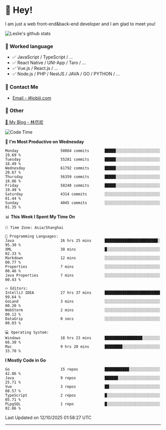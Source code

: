 # 👋 Hey!

I am just a web front-end&back-end developer and I am glad to meet you!

![Leslie's github stats](https://github-readme-stats.vercel.app/api?username=unsafe-ptr&&show_icons=true&&title_color=1abc9c&&icon_color=1abc9c)


### 📝 Worked language

- ✅ JavaScript / TypeScript / ...
- ✅ React Native / UNI-App / Taro / ...
- ✅ Vue.js / React.js / ...
- ✅ Node.js / PHP / NestJS / JAVA / GO / PYTHON / ...

### 📮 Contact Me

- [Email - i#iobiji.com](mailto:i@iobiji.com)


### 🤪 Other

[📌 My Blog - 林尽欢](https://iobiji.com)

<!--START_SECTION:waka-->
![Code Time](http://img.shields.io/badge/Code%20Time-2%2C249%20hrs%2039%20mins-blue)

📅 **I'm Most Productive on Wednesday** 

```text
Monday                   58864 commits       █████░░░░░░░░░░░░░░░░░░░░   19.69 % 
Tuesday                  55281 commits       █████░░░░░░░░░░░░░░░░░░░░   18.49 % 
Wednesday                61792 commits       █████░░░░░░░░░░░░░░░░░░░░   20.67 % 
Thursday                 56359 commits       █████░░░░░░░░░░░░░░░░░░░░   18.86 % 
Friday                   58248 commits       █████░░░░░░░░░░░░░░░░░░░░   19.49 % 
Saturday                 4314 commits        ░░░░░░░░░░░░░░░░░░░░░░░░░   01.44 % 
Sunday                   4045 commits        ░░░░░░░░░░░░░░░░░░░░░░░░░   01.35 % 
```


📊 **This Week I Spent My Time On** 

```text
🕑︎ Time Zone: Asia/Shanghai

💬 Programming Languages: 
Java                     26 hrs 25 mins      ████████████████████████░   95.30 % 
XML                      38 mins             █░░░░░░░░░░░░░░░░░░░░░░░░   02.33 % 
Markdown                 12 mins             ░░░░░░░░░░░░░░░░░░░░░░░░░   00.77 % 
Properties               7 mins              ░░░░░░░░░░░░░░░░░░░░░░░░░   00.46 % 
Java Properties          7 mins              ░░░░░░░░░░░░░░░░░░░░░░░░░   00.43 % 

🔥 Editors: 
IntelliJ IDEA            27 hrs 37 mins      █████████████████████████   99.64 % 
GoLand                   3 mins              ░░░░░░░░░░░░░░░░░░░░░░░░░   00.20 % 
WebStorm                 2 mins              ░░░░░░░░░░░░░░░░░░░░░░░░░   00.12 % 
DataGrip                 0 secs              ░░░░░░░░░░░░░░░░░░░░░░░░░   00.03 % 

💻 Operating System: 
Windows                  18 hrs 23 mins      █████████████████░░░░░░░░   66.30 % 
Mac                      9 hrs 20 mins       ████████░░░░░░░░░░░░░░░░░   33.70 % 
```

**I Mostly Code in Go** 

```text
Go                       15 repos            ███████████░░░░░░░░░░░░░░   42.86 % 
Java                     9 repos             ██████░░░░░░░░░░░░░░░░░░░   25.71 % 
Vue                      3 repos             ██░░░░░░░░░░░░░░░░░░░░░░░   08.57 % 
TypeScript               2 repos             █░░░░░░░░░░░░░░░░░░░░░░░░   05.71 % 
PLpgSQL                  1 repo              █░░░░░░░░░░░░░░░░░░░░░░░░   02.86 % 
```




 Last Updated on 12/10/2025 01:58:27 UTC
<!--END_SECTION:waka-->
---
